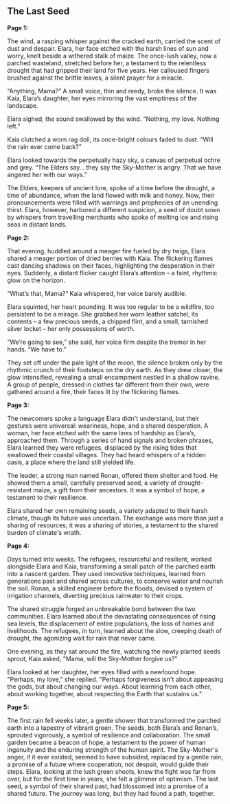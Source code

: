 ## The Last Seed

**Page 1:**

The wind, a rasping whisper against the cracked earth, carried the scent of dust and despair.  Elara, her face etched with the harsh lines of sun and worry, knelt beside a withered stalk of maize.  The once-lush valley, now a parched wasteland, stretched before her, a testament to the relentless drought that had gripped their land for five years.  Her calloused fingers brushed against the brittle leaves, a silent prayer for a miracle.

“Anything, Mama?”  A small voice, thin and reedy, broke the silence.  It was Kaia, Elara’s daughter, her eyes mirroring the vast emptiness of the landscape.

Elara sighed, the sound swallowed by the wind.  “Nothing, my love.  Nothing left.”

Kaia clutched a worn rag doll, its once-bright colours faded to dust.  “Will the rain ever come back?”

Elara looked towards the perpetually hazy sky, a canvas of perpetual ochre and grey.  “The Elders say… they say the Sky-Mother is angry.  That we have angered her with our ways.”

The Elders, keepers of ancient lore, spoke of a time before the drought, a time of abundance, when the land flowed with milk and honey.  Now, their pronouncements were filled with warnings and prophecies of an unending thirst.  Elara, however, harbored a different suspicion, a seed of doubt sown by whispers from travelling merchants who spoke of melting ice and rising seas in distant lands.

**Page 2:**

That evening, huddled around a meager fire fueled by dry twigs, Elara shared a meager portion of dried berries with Kaia.  The flickering flames cast dancing shadows on their faces, highlighting the desperation in their eyes.  Suddenly, a distant flicker caught Elara’s attention – a faint, rhythmic glow on the horizon.

“What’s that, Mama?” Kaia whispered, her voice barely audible.

Elara squinted, her heart pounding.  It was too regular to be a wildfire, too persistent to be a mirage.  She grabbed her worn leather satchel, its contents – a few precious seeds, a chipped flint, and a small, tarnished silver locket – her only possessions of worth.

“We’re going to see,” she said, her voice firm despite the tremor in her hands.  “We have to.”

They set off under the pale light of the moon, the silence broken only by the rhythmic crunch of their footsteps on the dry earth.  As they drew closer, the glow intensified, revealing a small encampment nestled in a shallow ravine.  A group of people, dressed in clothes far different from their own, were gathered around a fire, their faces lit by the flickering flames.

**Page 3:**

The newcomers spoke a language Elara didn't understand, but their gestures were universal: weariness, hope, and a shared desperation.  A woman, her face etched with the same lines of hardship as Elara’s, approached them.  Through a series of hand signals and broken phrases, Elara learned they were refugees, displaced by the rising tides that swallowed their coastal villages.  They had heard whispers of a hidden oasis, a place where the land still yielded life.

The leader, a strong man named Ronan, offered them shelter and food.  He showed them a small, carefully preserved seed, a variety of drought-resistant maize, a gift from their ancestors.  It was a symbol of hope, a testament to their resilience.

Elara shared her own remaining seeds, a variety adapted to their harsh climate, though its future was uncertain.  The exchange was more than just a sharing of resources; it was a sharing of stories, a testament to the shared burden of climate's wrath.

**Page 4:**

Days turned into weeks.  The refugees, resourceful and resilient, worked alongside Elara and Kaia, transforming a small patch of the parched earth into a nascent garden.  They used innovative techniques, learned from generations past and shared across cultures, to conserve water and nourish the soil.  Ronan, a skilled engineer before the floods, devised a system of irrigation channels, diverting precious rainwater to their crops.

The shared struggle forged an unbreakable bond between the two communities.  Elara learned about the devastating consequences of rising sea levels, the displacement of entire populations, the loss of homes and livelihoods.  The refugees, in turn, learned about the slow, creeping death of drought, the agonizing wait for rain that never came.

One evening, as they sat around the fire, watching the newly planted seeds sprout, Kaia asked, "Mama, will the Sky-Mother forgive us?"

Elara looked at her daughter, her eyes filled with a newfound hope.  "Perhaps, my love," she replied. "Perhaps forgiveness isn't about appeasing the gods, but about changing our ways.  About learning from each other, about working together, about respecting the Earth that sustains us."

**Page 5:**

The first rain fell weeks later, a gentle shower that transformed the parched earth into a tapestry of vibrant green.  The seeds, both Elara’s and Ronan’s, sprouted vigorously, a symbol of resilience and collaboration.  The small garden became a beacon of hope, a testament to the power of human ingenuity and the enduring strength of the human spirit.  The Sky-Mother's anger, if it ever existed, seemed to have subsided, replaced by a gentle rain, a promise of a future where cooperation, not despair, would guide their steps.  Elara, looking at the lush green shoots, knew the fight was far from over, but for the first time in years, she felt a glimmer of optimism.  The last seed, a symbol of their shared past, had blossomed into a promise of a shared future. The journey was long, but they had found a path, together.
